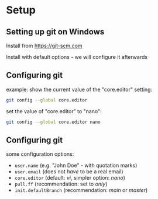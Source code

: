 # Setup

## Setting up git on Windows

Install from <https://git-scm.com>

Install with default options - we will configure it afterwards

## Configuring git

example: show the current value of the "core.editor" setting:

```bash
git config --global core.editor
```

set the value of "core.editor" to "nano":

```bash
git config --global core.editor nano
```

## Configuring git

some configuration options:

- `user.name` (e.g. "John Doe" - with quotation marks)
- `user.email` (does not _have_ to be a real email)
- `core.editor` (default: _vi_, simpler option: _nano_)
- `pull.ff` (recommendation: set to _only_)
- `init.defaultBranch` (recommendation: _main_ or _master_)
